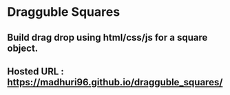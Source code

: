 # Dragguble Squares

## Build drag drop using html/css/js for a square object.

## Hosted URL : https://madhuri96.github.io/dragguble_squares/
